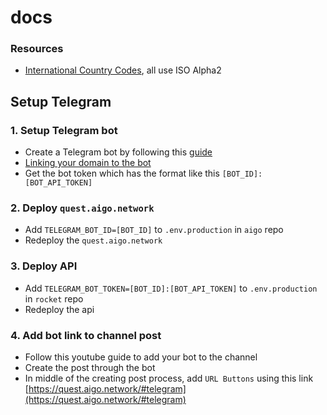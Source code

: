 # docs

### Resources
- [International Country Codes](https://www.worlddata.info/countrycodes.php), all use ISO Alpha2

## Setup Telegram
### 1. Setup Telegram bot
- Create a Telegram bot by following this [guide](https://core.telegram.org/bots#how-do-i-create-a-bot)
- [Linking your domain to the bot](https://core.telegram.org/widgets/login#linking-your-domain-to-the-bot)
- Get the bot token which has the format like this `[BOT_ID]:[BOT_API_TOKEN]`

### 2. Deploy `quest.aigo.network`
- Add `TELEGRAM_BOT_ID=[BOT_ID]` to `.env.production` in `aigo` repo
- Redeploy the `quest.aigo.network`

### 3. Deploy API
- Add `TELEGRAM_BOT_TOKEN=[BOT_ID]:[BOT_API_TOKEN]` to `.env.production` in `rocket` repo
- Redeploy the api

### 4. Add bot link to channel post
- Follow this youtube guide to add your bot to the channel
- Create the post through the bot
- In middle of the creating post process, add `URL Buttons` using this link [https://quest.aigo.network/#telegram](https://quest.aigo.network/#telegram)